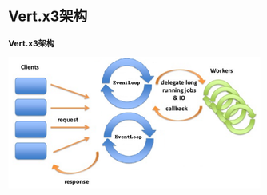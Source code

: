 Vert.x3架构
=======================================
### Vert.x3架构

![Vert.x3架构图](images/vertx3架构.png)
